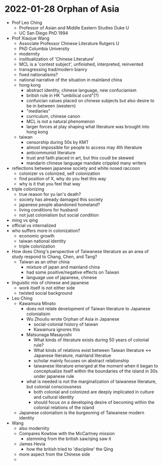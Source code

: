 # 2022-01-28 Orphan of Asia

* Prof Leo Ching
  * Professor of Asian and Middle Eastern Studies Duke U
  * UC San Diego PhD 1994
* Prof Xiaojue Wang
  * Associate Professor Chinese Literature Rutgers U
  * PhD Columbia University
  * modernity
  * institualization of 'Chinese Literature'
  * MCL is a 'contest subject', unfinished, interpreted, reinvented
  * transgressing trad/modern bianry
  * fixed nationalisms?
  * national narrative of the situation in mainland china
  * hong kong
    * abstract identity, chinese language, new confucianism
    * british rule in HK "umbilical cord"(?)
    * confuician values placed on chinese subjects but also desire to be in between (western)
    * "mediaries"
    * curriculum, chinese canon
    * MCL is not a natural phenomenon
    * larger forces at play shaping what literature was brought into hong kong
  * taiwan
    * censorship during 50s by KMT
    * almost impossible for people to access may 4th literature
    * anticommunist literature
    * trust and faith placed in art, but this coudl be skewed
    * mandarin chinese language mandate crippled many writers
* reflections between japanese society and white nosed raccoon
  * colonizer vs colonized, self colonization
  * find position of X, why do you feel this way
  * why is it that you feel that way
* triple colonizing
  * true reason for yu lan's death?
  * society has already damaged this society
  * japanese people abandoned homeland?
  * living conditions for husband
  * not just colonialism but social condition
* ming vs qing
* official vs internalized
* who suffers more in colonization?
  * economic growth
  * taiwan national identity
  * triple colonization
* How does Ching's perspective of Taiwanese literature as an area of study respond to Chang, Chen, and Tang?
  * Taiwan as an other china
    * mixture of japan and mainland china
    * had some positive/negative effects on Taiwan
    * language use of japanese, chinese
* linguistic mix of chinese and japanese
  * work itself is not either side
  * twisted social background
* Leo Ching
  * Kawamura Minato
    * does not relate development of Taiwan literature to Japanese colonialisim
    * Wu Zhouliu wrote Orphan of Asia in Japanese
      * social-colonial history of taiwan
      * Kawamura ignores this
    * Matsunaga Masayoshi
      * What kinds of literature exists during 50 years of colonial rule?
      * What kinds of relations exist between Taiwan literature <-> Japanese ltierature, mainland literatue
      * scholar mainly focuses on abstract relationship
      * taiwanese literature emerged at the moment when it began to conceptualize itself within the boundaries of the island in 30s under japanese rule
    * what is needed is not the marginalization of taiwanese literature, but colonial consciousness 
      * both colonial and colonized are deeply implicated in culture and cultural identity
      * should focus on a developing desire of becoming within the colonial relations of the island
  * Japanese colonialism is the burgeoning of Taiwanese modern identity
* Wang 
  * also modernity 
  * Compares Kowtow with the McCartney mission
    * stemming from the british saw/qing saw it
  * James Hevia
    * how the british tried to 'discipline' the Qing
  * more aspect from the Chinese side
  * 